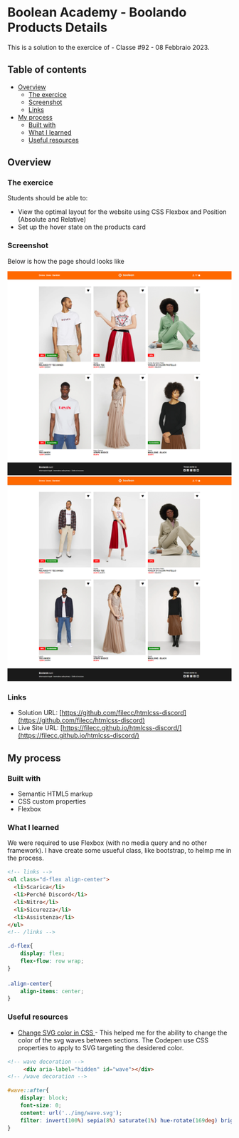 # Boolean Academy - Boolando Products Details
This is a solution to the exercice of - Classe #92 - 08 Febbraio 2023.


## Table of contents

- [Overview](#overview)
  - [The exercice](#the-exercice)
  - [Screenshot](#screenshot)
  - [Links](#links)
- [My process](#my-process)
  - [Built with](#built-with)
  - [What I learned](#what-i-learned)
  - [Useful resources](#useful-resources)


## Overview

### The exercice

Students should be able to:

- View the optimal layout for the website using CSS Flexbox and Position (Absolute and Relative)
- Set up the hover state on the products card

### Screenshot
Below is how the page should looks like

![Page](./boolando.png)
![Hover state](./boolando_hover.png)

### Links

- Solution URL: [https://github.com/filecc/htmlcss-discord](https://github.com/filecc/htmlcss-discord)
- Live Site URL: [https://filecc.github.io/htmlcss-discord/](https://filecc.github.io/htmlcss-discord/)

## My process

### Built with

- Semantic HTML5 markup
- CSS custom properties
- Flexbox

### What I learned

We were required to use Flexbox (with no media query and no other framework). I have create some usueful class, like bootstrap, to helmp me in the process.


```html
<!-- links -->
<ul class="d-flex align-center">
  <li>Scarica</li>
  <li>Perché Discord</li>
  <li>Nitro</li>
  <li>Sicurezza</li>
  <li>Assistenza</li>
</ul>
<!-- /links -->
```
```css
.d-flex{
    display: flex;
    flex-flow: row wrap;
}

.align-center{
    align-items: center;
}
```

### Useful resources

- [Change SVG color in CSS ](https://codepen.io/sosuke/pen/Pjoqqp) - This helped me for the ability to change the color of the svg waves between sections. The Codepen use CSS properties to apply to SVG targeting the desidered color. 

```html
<!-- wave decoration -->
     <div aria-label="hidden" id="wave"></div>
<!-- /wave decoration -->
```
```css
#wave::after{
    display: block;
    font-size: 0;
    content: url('../img/wave.svg');
    filter: invert(100%) sepia(8%) saturate(1%) hue-rotate(169deg) brightness(115%) contrast(93%);
}
```
